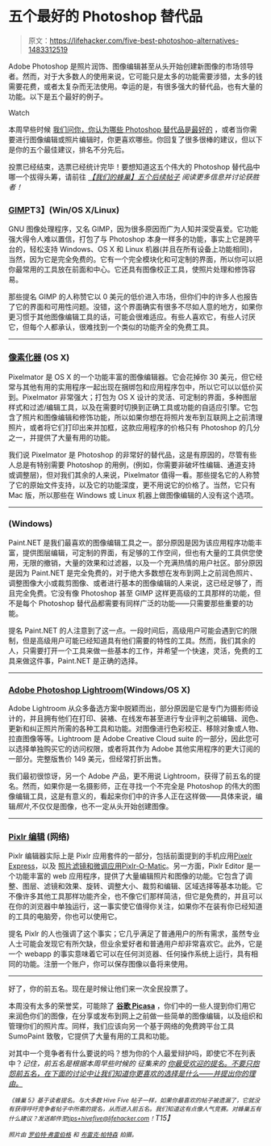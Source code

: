 # 五个最好的 Photoshop 替代品

> 原文：<https://lifehacker.com/five-best-photoshop-alternatives-1483312519>

Adobe Photoshop 是照片润饰、图像编辑甚至从头开始创建新图像的市场领导者。然而，对于大多数人的使用来说，它可能只是太多的功能需要涉猎，太多的钱需要花费，或者太复杂而无法使用。幸运的是，有很多强大的替代品，也有大量的功能。以下是五个最好的例子。

Watch

本周早些时候 [我们问你，你认为哪些 Photoshop 替代品是最好的](https://lifehacker.com/whats-the-best-photoshop-alternative-1477543584) ，或者当你需要进行图像编辑或照片编辑时，你更喜欢哪些。你回复了很多很棒的建议，但以下是你的五个最佳建议，排名不分先后。

投票已经结束，选票已经统计完毕！要想知道这五个伟大的 Photoshop 替代品中哪一个拔得头筹，请前往 [*【我们的蜂巢】五个后续帖子*](https://lifehacker.com/most-popular-photoshop-alternative-gimp-1484836993) *阅读更多信息并讨论获胜者！*

### [GIMP](http://www.gimp.org/)T3】(Win/OS X/Linux)

GNU 图像处理程序，又名 GIMP，因为很多原因而广为人知并深受喜爱。它功能强大得令人难以置信，打包了与 Photoshop 本身一样多的功能，事实上它是跨平台的，轻松支持 Windows、OS X 和 Linux 机器(并且在所有设备上功能相同)，当然，因为它是完全免费的。它有一个完全模块化和可定制的界面，所以你可以把你最常用的工具放在前面和中心。它还具有图像校正工具，使照片处理和修饰容易。

那些提名 GIMP 的人称赞它以 0 美元的低价进入市场，但你们中的许多人也报告了它的界面和可用性问题。没错，这个界面确实有很多不尽如人意的地方，如果你更习惯于其他图像编辑工具的话，可能会很难适应。有些人喜欢它，有些人讨厌它，但每个人都承认，很难找到一个类似的功能齐全的免费工具。

* * *

### [像素化器](http://www.pixelmator.com/) (OS X)

Pixelmator 是 OS X 的一个功能丰富的图像编辑器。它会花掉你 30 美元，但它经常与其他有用的实用程序一起出现在捆绑包和应用程序包中，所以它可以以低价买到。Pixelmator 非常强大；打包为 OS X 设计的灵活、可定制的界面，多种图层样式和过滤/编辑工具，以及在需要时切换到正确工具或功能的自适应引擎。它包含了照片和图像编辑和修饰功能，所以如果你想在将照片发布到互联网上之前清理照片，或者将它们打印出来并加框，这款应用程序的价格只有 Photoshop 的几分之一，并提供了大量有用的功能。

我们说 Pixelmator 是 Photoshop 的非常好的替代品，这是有原因的，尽管有些人总是有特别需要 Photoshop 的用例，(例如，你需要非破坏性编辑、通道支持或调整层)，但对我们其余的人来说，Pixelmator 值得一看。那些提名它的人称赞了它的原始文件支持，以及它的功能深度，更不用说它的价格了。当然，它只有 Mac 版，所以那些在 Windows 或 Linux 机器上做图像编辑的人没有这个选项。

* * *

### (Windows)

Paint.NET 是我们最喜欢的图像编辑工具之一。部分原因是因为该应用程序功能丰富，提供图层编辑，可定制的界面，有足够的工作空间，但也有大量的工具供您使用，无限的撤销，大量的效果和过滤器，以及一个充满热情的用户社区。部分原因是因为 Paint.NET 是完全免费的，对于绝大多数想在发布到网上之前润色照片、调整图像大小或裁剪图像、或者进行基本的图像编辑的人来说，这已经足够了，而且完全免费。它没有像 Photoshop 甚至 GIMP 这样更高级的工具那样的功能，但不是每个 Photoshop 替代品都需要有同样广泛的功能——只需要那些重要的功能。

提名 Paint.NET 的人注意到了这一点。一段时间后，高级用户可能会遇到它的限制，但是高级用户可能已经知道具有他们需要的特性的工具。然而，我们其余的人，只需要打开一个工具来做一些基本的工作，并希望一个快速，灵活，免费的工具来做这件事，Paint.NET 是正确的选择。

* * *

### [Adobe Photoshop Lightroom](http://www.adobe.com/products/photoshop-lightroom.html)(Windows/OS X)

Adobe Lightroom 从众多备选方案中脱颖而出，部分原因是它是专门为摄影师设计的，并且拥有他们在打印、装裱、在线发布甚至进行专业评判之前编辑、润色、更新和纠正照片所需的各种工具和功能。对图像进行色彩校正、移除对象或人物、拉直图像等等。Lightroom 是 Adobe Creative Cloud suite 的一部分，因此您可以选择单独购买它的访问权限，或者将其作为 Adobe 其他实用程序的更大订阅的一部分。完整版售价 149 美元，但经常打折出售。

我们最初很惊讶，另一个 Adobe 产品，更不用说 Lightroom，获得了前五名的提名。然而，如果你是一名摄影师，正在寻找一个不完全是 Photoshop 的伟大的图像编辑工具，这是有意义的，看起来你们中的许多人正在这样做——具体来说，编辑*照片*,不仅仅是图像，也不一定从头开始创建图像。

* * *

### [Pixlr 编辑](http://pixlr.com/) (网络)

Pixlr 编辑器实际上是 Pixlr 应用套件的一部分，包括前面提到的手机应用[Pixelr Express](http://pixlr.com/express/)，以及 [照片滤镜和微调应用](https://lifehacker.com/pixlr-o-matic-adds-retro-grunge-to-your-photos-on-the-f-5804521)[Pixlr-O-Matic](http://pixlr.com/o-matic/)。另一方面，Pixlr Editor 是一个功能丰富的 web 应用程序，提供了大量编辑照片和图像的功能。它包含了调整、图层、滤镜和效果、旋转、调整大小、裁剪和编辑、区域选择等基本功能。它不像许多其他工具那样功能齐全，也不像它们那样简洁，但它是免费的，并且可以在你的浏览器中单独运行，这一事实使它值得你关注，如果你不在装有你已经知道的工具的电脑旁，你也可以使用它。

提名 Pixlr 的人也强调了这个事实；它几乎满足了普通用户的所有需求，虽然专业人士可能会发现它有所欠缺，但业余爱好者和普通用户却非常喜欢它。此外，它是一个 webapp 的事实意味着它可以在任何浏览器、任何操作系统上运行，具有相同的功能。注册一个账户，你可以保存图像以备将来使用。

* * *

好了，你的前五名。现在是时候让他们来一次全民投票了。

本周没有太多的荣誉奖，可能除了 [**谷歌 Picasa**](http://picasa.google.com/) ，你们中的一些人提到你们用它来润色你们的图像，在分享或发布到网上之前做一些简单的图像编辑，以及组织和管理你们的照片库。同样，我们应该向另一个基于网络的免费跨平台工具 SumoPaint 致敬，它提供了大量有用的工具和功能。

对其中一个竞争者有什么要说的吗？想为你的个人最爱辩护吗，即使它不在列表中？*记住，前五名是根据本周早些时候的* *征集来的* [*你最受欢迎的提名。不要只抱怨前五名，在下面的讨论中让我们知道你更喜欢的选择是什么——并提出你的理由。*](https://lifehacker.com/whats-the-best-photoshop-alternative-1477543584)

*<small>《蜂巢 5》基于读者提名。与大多数 Hive Five 帖子一样，如果你最喜欢的帖子被遗漏了，它就没有获得呼吁竞争者帖子中所需的提名，从而进入前五名。我们知道这有点像人气竞赛。对蜂巢五有什么建议？发送邮件至</small>*[*<small>tips+hivefive@lifehacker.com</small>*](mailto:tips+hivefive@lifehacker.com)*<small>！</small>T15】*

*<small>照片由</small>* [*<small>罗伯特·弗雷伯格</small>*](http://www.flickr.com/photos/13359377@N05/6248195713/) *<small>和</small>* [*<small>布雷克·帕特森</small>*](http://www.flickr.com/photos/blakespot/8406050145/) *<small>拍摄。</small>*